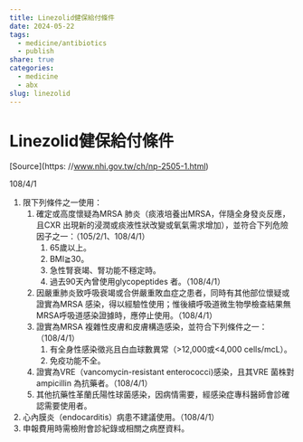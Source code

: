 ```yaml
---
title: Linezolid健保給付條件
date: 2024-05-22
tags:
  - medicine/antibiotics
  - publish
share: true
categories:
  - medicine
  - abx
slug: linezolid
---
```

# Linezolid健保給付條件  
  
[Source](https: //www.nhi.gov.tw/ch/np-2505-1.html)  
  
108/4/1  
1. 限下列條件之一使用：  
	1. 確定或高度懷疑為MRSA 肺炎（痰液培養出MRSA，伴隨全身發炎反應，且CXR 出現新的浸潤或痰液性狀改變或氧氣需求增加），並符合下列危險因子之一：（105/2/1、108/4/1）  
		1. 65歲以上。  
		2. BMI≧30。  
		3. 急性腎衰竭、腎功能不穩定時。  
		4. 過去90天內曾使用glycopeptides 者。（108/4/1）  
	2. 因嚴重肺炎致呼吸衰竭或合併嚴重敗血症之患者，同時有其他部位懷疑或證實為MRSA 感染，得以經驗性使用；惟後續呼吸道微生物學檢查結果無MRSA呼吸道感染證據時，應停止使用。（108/4/1）  
	3. 證實為MRSA 複雜性皮膚和皮膚構造感染，並符合下列條件之一：（108/4/1）  
		1. 有全身性感染徵兆且白血球數異常（>12,000或<4,000 cells/mcL）。  
		2. 免疫功能不全。  
	4. 證實為VRE（vancomycin-resistant enterococci)感染，且其VRE 菌株對ampicillin 為抗藥者。（108/4/1）  
	5. 其他抗藥性革蘭氏陽性球菌感染，因病情需要，經感染症專科醫師會診確認需要使用者。  
2. 心內膜炎（endocarditis）病患不建議使用。（108/4/1）  
3. 申報費用時需檢附會診紀錄或相關之病歷資料。